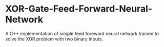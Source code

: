 # XOR-Gate-Feed-Forward-Neural-Network 
A C++ implementation of simple feed foreward neural network trained to solve the XOR problem with two binary inputs.
